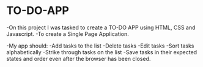 # TO-DO-APP
 
 -On this project I was tasked to create a TO-DO APP using HTML, CSS and Javascript.
 -To create a Single Page Application.
 
 -My app should: -Add tasks to the list
                 -Delete tasks
                 -Edit tasks
                 -Sort tasks alphabetically
                 -Strike through tasks on the list
                 -Save tasks in their expected states and order even after the browser has been closed.
                
 
